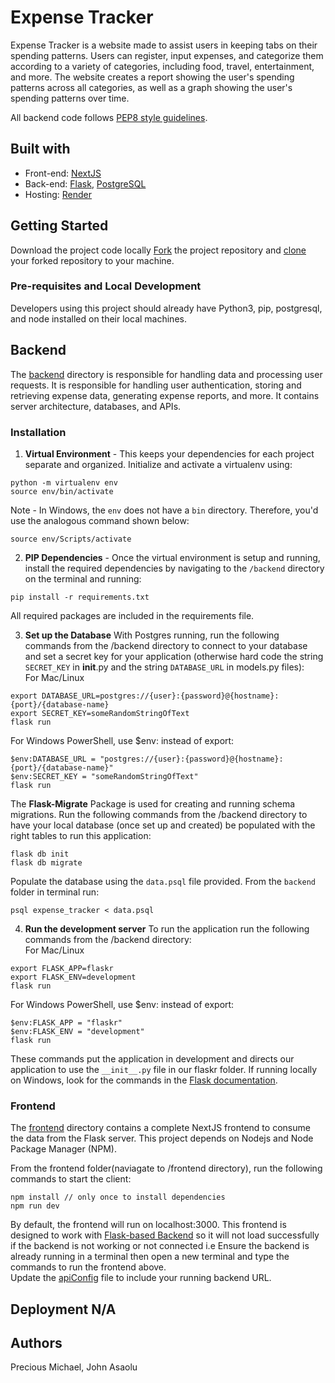 # Expense Tracker

Expense Tracker is a website made to assist users in keeping tabs on their spending patterns. Users can register, input expenses, and categorize them according to a variety of categories, including food, travel, entertainment, and more. The website creates a report showing the user's spending patterns across all categories, as well as a graph showing the user's spending patterns over time. 

All backend code follows [PEP8 style guidelines](https://www.python.org/dev/peps/pep-0008/). 

## Built with
  * Front-end: [NextJS](https://nextjs.org/)
  * Back-end: [Flask](https://flask.palletsprojects.com), [PostgreSQL](https://www.postgresql.org/)
  * Hosting: [Render](https://render.com/)

## Getting Started
Download the project code locally
[Fork](https://help.github.com/en/articles/fork-a-repo) the project repository and [clone](https://help.github.com/en/articles/cloning-a-repository) your forked repository to your machine. 

### Pre-requisites and Local Development 
Developers using this project should already have Python3, pip, postgresql, and node installed on their local machines.


## Backend
The [backend](./backend/README.md) directory is responsible for handling data and processing user requests. It is responsible for handling user authentication, storing and retrieving expense data, generating expense reports, and more.
It contains server architecture, databases, and APIs. 

### Installation

1. **Virtual Environment** - This keeps your dependencies for each project separate and organized. 
Initialize and activate a virtualenv using:
```
python -m virtualenv env
source env/bin/activate
```

Note - In Windows, the `env` does not have a `bin` directory. Therefore, you'd use the analogous command shown below:
```
source env/Scripts/activate
```

2. **PIP Dependencies** - Once the virtual environment is setup and running, install the required dependencies by navigating to the `/backend` directory on the terminal and running:
```
pip install -r requirements.txt
```
All required packages are included in the requirements file. 


3. **Set up the Database**
With Postgres running, run the following commands from the /backend directory to connect to your database and set a secret key for your application (otherwise hard code the string ```SECRET_KEY``` in __init__.py and the string ```DATABASE_URL``` in models.py files):<br> 
For Mac/Linux
```
export DATABASE_URL=postgres://{user}:{password}@{hostname}:{port}/{database-name}
export SECRET_KEY=someRandomStringOfText
flask run
```
For Windows PowerShell, use $env: instead of export:
```
$env:DATABASE_URL = "postgres://{user}:{password}@{hostname}:{port}/{database-name}"
$env:SECRET_KEY = "someRandomStringOfText"
flask run
```


The **Flask-Migrate** Package is used for creating and running schema migrations.
Run the following commands from the /backend directory to have your local database (once set up and created) be populated with the right tables to run this application:
```
flask db init
flask db migrate
```

Populate the database using the `data.psql` file provided. From the `backend` folder in terminal run:

```
psql expense_tracker < data.psql
```


4. **Run the development server**
To run the application run the following commands from the /backend directory: <br>
For Mac/Linux
```
export FLASK_APP=flaskr
export FLASK_ENV=development
flask run
```
For Windows PowerShell, use $env: instead of export:
```
$env:FLASK_APP = "flaskr"
$env:FLASK_ENV = "development"
flask run
```

These commands put the application in development and directs our application to use the `__init__.py` file in our flaskr folder. If running locally on Windows, look for the commands in the [Flask documentation](http://flask.pocoo.org/docs/1.0/tutorial/factory/).



### Frontend

The [frontend](./frontend/README.md) directory contains a complete NextJS frontend to consume the data from the Flask server. This project depends on Nodejs and Node Package Manager (NPM).

From the frontend folder(naviagate to /frontend directory), run the following commands to start the client: 
```
npm install // only once to install dependencies
npm run dev 
```

By default, the frontend will run on localhost:3000. 
This frontend is designed to work with [Flask-based Backend](./backend) so it will not load successfully if the backend is not working or not connected i.e Ensure the backend is already running in a terminal then open a new terminal and type the commands to run the frontend above.<br>
Update the [apiConfig](./frontend/pages/apiConfig.js) file to include your running backend URL.



## Deployment N/A

## Authors
Precious Michael, John Asaolu
